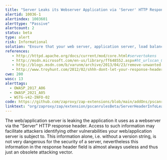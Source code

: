 ```yaml
---
title: "Server Leaks its Webserver Application via 'Server' HTTP Response Header Field"
alertid: 10036-1
alertindex: 1003601
alerttype: "Passive"
alertcount: 2
status: beta
type: alert
risk: Informational
solution: "Ensure that your web server, application server, load balancer, etc. is configured to suppress the 'Server' header or provide generic details."
references:
   - http://httpd.apache.org/docs/current/mod/core.html#servertokens
   - http://msdn.microsoft.com/en-us/library/ff648552.aspx#ht_urlscan_007
   - http://blogs.msdn.com/b/varunm/archive/2013/04/23/remove-unwanted-http-response-headers.aspx
   - http://www.troyhunt.com/2012/02/shhh-dont-let-your-response-headers.html
cwe: 200
wasc: 13
alerttags: 
  - OWASP_2017_A06
  - OWASP_2021_A05
  - WSTG-v42-INFO-02
code: https://github.com/zaproxy/zap-extensions/blob/main/addOns/pscanrulesBeta/src/main/java/org/zaproxy/zap/extension/pscanrulesBeta/ServerHeaderInfoLeakScanRule.java
linktext: "org/zaproxy/zap/extension/pscanrulesBeta/ServerHeaderInfoLeakScanRule.java"
---
```

The web/application server is leaking the application it uses as a webserver via the "Server" HTTP response header. Access to such information may facilitate attackers identifying other vulnerabilities your web/application server is subject to. This information alone, i.e. without a version string, is not very dangerous for the security of a server, nevertheless this information in the response header field is almost always useless and thus just an obsolete attacking vector.
